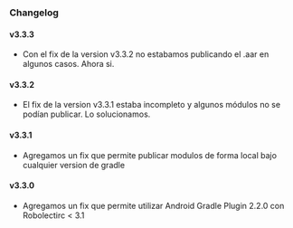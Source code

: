 ### Changelog

#### v3.3.3
- Con el fix de la version v3.3.2 no estabamos publicando el .aar en algunos casos. Ahora si.

#### v3.3.2
- El fix de la version v3.3.1 estaba incompleto y algunos módulos no se podían publicar. Lo solucionamos.

#### v3.3.1
- Agregamos un fix que permite publicar modulos de forma local bajo cualquier version de gradle

#### v3.3.0
- Agregamos un fix que permite utilizar Android Gradle Plugin 2.2.0 con Robolectirc < 3.1
